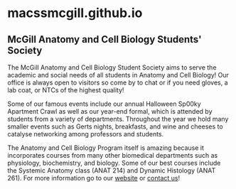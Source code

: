 # macssmcgill.github.io
## McGill Anatomy and Cell Biology Students' Society

The McGill Anatomy and Cell Biology Student Society aims to serve the academic and social needs of all students in Anatomy and Cell Biology! Our office is always open to visitors so come by to chat or if you need gloves, a lab coat, or NTCs of the highest quality!

Some of our famous events include our annual Halloween Sp00ky Apartment Crawl as well as our year-end formal, which is attended by students from a variety of departments. Throughout the year we hold many smaller events such as Gerts nights, breakfasts, and wine and cheeses to catalyse networking among professors and students.

The Anatomy and Cell Biology Program itself is amazing because it incorporates courses from many other biomedical departments such as physiology, biochemistry, and biology. Some of our best courses include the Systemic Anatomy class (ANAT 214) and Dynamic Histology (ANAT 261). For more information go to our [website](https://macssmcgill.github.io/) or [contact us](mailto:macss.mcgill@gmail.com)!
